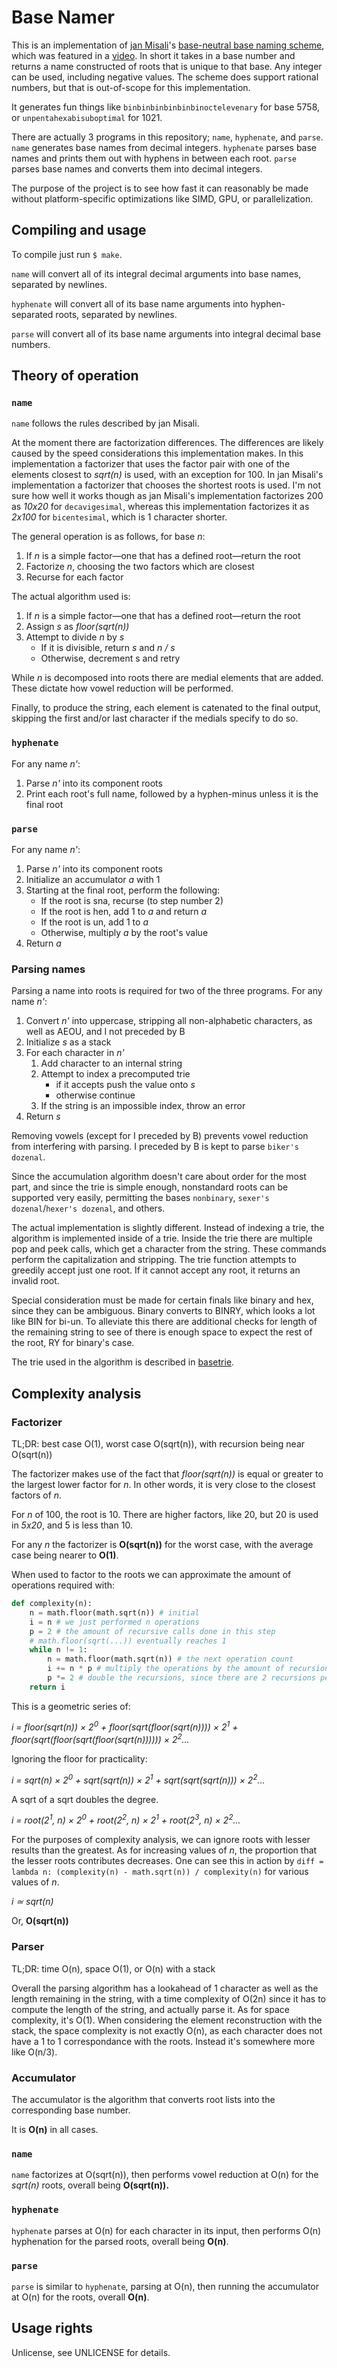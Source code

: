 # Base Namer

This is an implementation of [jan Misali](https://www.youtube.com/channel/UCJOh5FKisc0hUlEeWFBlD-w)'s [base-neutral base naming scheme](https://www.seximal.net/names-of-other-bases), which was featured in a [video](https://www.youtube.com/watch?v=7OEF3JD-jYo). In short it takes in a base number and returns a name constructed of roots that is unique to that base. Any integer can be used, including negative values. The scheme does support rational numbers, but that is out-of-scope for this implementation.

It generates fun things like `binbinbinbinbinbinoctelevenary` for base 5758, or `unpentahexabisuboptimal` for 1021.

There are actually 3 programs in this repository; `name`, `hyphenate`, and `parse`. `name` generates base names from decimal integers. `hyphenate` parses base names and prints them out with hyphens in between each root. `parse` parses base names and converts them into decimal integers.

The purpose of the project is to see how fast it can reasonably be made without platform-specific optimizations like SIMD, GPU, or parallelization.

## Compiling and usage

To compile just run `$ make`.

`name` will convert all of its integral decimal arguments into base names, separated by newlines.

`hyphenate` will convert all of its base name arguments into hyphen-separated roots, separated by newlines.

`parse` will convert all of its base name arguments into integral decimal base numbers.


## Theory of operation

### `name`

`name` follows the rules described by jan Misali.

At the moment there are factorization differences. The differences are likely caused by the speed considerations this implementation makes. In this implementation a factorizer that uses the factor pair with one of the elements closest to *sqrt(n)* is used, with an exception for 100. In jan Misali's implementation a factorizer that chooses the shortest roots is used. I'm not sure how well it works though as jan Misali's implementation factorizes 200 as *10x20* for `decavigesimal`, whereas this implementation factorizes it as *2x100* for `bicentesimal`, which is 1 character shorter.

The general operation is as follows, for base *n*:

1. If *n* is a simple factor—one that has a defined root—return the root
2. Factorize *n*, choosing the two factors which are closest
3. Recurse for each factor

The actual algorithm used is:

1. If *n* is a simple factor—one that has a defined root—return the root
2. Assign *s* as *floor(sqrt(n))*
3. Attempt to divide *n* by *s*
    - If it is divisible, return *s* and *n / s*
    - Otherwise, decrement s and retry

While *n* is decomposed into roots there are medial elements that are added.
These dictate how vowel reduction will be performed.

Finally, to produce the string, each element is catenated to the final output, skipping the first and/or last character if the medials specify to do so.

### `hyphenate`

For any name *n'*:

1. Parse *n'* into its component roots
2. Print each root's full name, followed by a hyphen-minus unless it is the final root

### `parse`

For any name *n'*:

1. Parse *n'* into its component roots
2. Initialize an accumulator *a* with 1
3. Starting at the final root, perform the following:
    - If the root is sna, recurse (to step number 2)
    - If the root is hen, add 1 to *a* and return *a*
    - If the root is un, add 1 to *a*
    - Otherwise, multiply *a* by the root's value
4. Return *a*

### Parsing names

Parsing a name into roots is required for two of the three programs. For any name *n'*:

1. Convert *n'* into uppercase, stripping all non-alphabetic characters, as well as AEOU, and I not preceded by B
2. Initialize *s* as a stack
2. For each character in *n'*
    1. Add character to an internal string
    2. Attempt to index a precomputed trie
        - if it accepts push the value onto *s*
        - otherwise continue
    3. If the string is an impossible index, throw an error
3. Return *s*

Removing vowels (except for I preceded by B) prevents vowel reduction from interfering with parsing. I preceded by B is kept to parse `biker's dozenal`.

Since the accumulation algorithm doesn't care about order for the most part, and since the trie is simple enough, nonstandard roots can be supported very easily, permitting the bases `nonbinary`, `sexer's dozenal`/`hexer's dozenal`, and others.

The actual implementation is slightly different. Instead of indexing a trie, the algorithm is implemented inside of a trie. Inside the trie there are multiple pop and peek calls, which get a character from the string. These commands perform the capitalization and stripping. The trie function attempts to greedily accept just one root. If it cannot accept any root, it returns an invalid root.

Special consideration must be made for certain finals like binary and hex, since they can be ambiguous. Binary converts to BINRY, which looks a lot like BIN for bi-un. To alleviate this there are additional checks for length of the remaining string to see of there is enough space to expect the rest of the root, RY for binary's case.

The trie used in the algorithm is described in [basetrie](basetrie).


## Complexity analysis

### Factorizer

TL;DR: best case O(1), worst case O(sqrt(n)), with recursion being near O(sqrt(n))

The factorizer makes use of the fact that *floor(sqrt(n))* is equal or greater to the largest lower factor for *n*. In other words, it is very close to the closest factors of *n*.

For *n* of 100, the root is 10. There are higher factors, like 20, but 20 is used in *5x20*, and 5 is less than 10.

For any *n* the factorizer is **O(sqrt(n))** for the worst case, with the average case being nearer to **O(1)**.

When used to factor to the roots we can approximate the amount of operations required with:

```python
def complexity(n):
    n = math.floor(math.sqrt(n)) # initial
    i = n # we just performed n operations
    p = 2 # the amount of recursive calls done in this step
    # math.floor(sqrt(...)) eventually reaches 1
    while n != 1:
        n = math.floor(math.sqrt(n)) # the next operation count
        i += n * p # multiply the operations by the amount of recursions
        p *= 2 # double the recursions, since there are 2 recursions per step
    return i
```

This is a geometric series of:

*i = floor(sqrt(n)) × 2<sup>0</sup> + floor(sqrt(floor(sqrt(n)))) × 2<sup>1</sup> + floor(sqrt(floor(sqrt(floor(sqrt(n)))))) × 2<sup>2</sup>...*

Ignoring the floor for practicality:

*i = sqrt(n) × 2<sup>0</sup> + sqrt(sqrt(n)) × 2<sup>1</sup> + sqrt(sqrt(sqrt(n))) × 2<sup>2</sup>...*

A sqrt of a sqrt doubles the degree.

*i = root(2<sup>1</sup>, n) × 2<sup>0</sup> + root(2<sup>2</sup>, n) × 2<sup>1</sup> + root(2<sup>3</sup>, n) × 2<sup>2</sup>...*

For the purposes of complexity analysis, we can ignore roots with lesser results than the greatest. As for increasing values of *n*, the proportion that the lesser roots contributes decreases. One can see this in action by `diff = lambda n: (complexity(n) - math.sqrt(n)) / complexity(n)` for various values of *n*.

*i ≃ sqrt(n)*

Or, **O(sqrt(n))**

### Parser

TL;DR: time O(n), space O(1), or O(n) with a stack

Overall the parsing algorithm has a lookahead of 1 character as well as the length remaining in the string, with a time complexity of O(2n) since it has to compute the length of the string, and actually parse it. As for space complexity, it's O(1). When considering the element reconstruction with the stack, the space complexity is not exactly O(n), as each character does not have a 1 to 1 correspondance with the roots. Instead it's somewhere more like O(n/3).

### Accumulator

The accumulator is the algorithm that converts root lists into the corresponding base number.

It is **O(n)** in all cases.

### `name`

`name` factorizes at O(sqrt(n)), then performs vowel reduction at O(n) for the *sqrt(n)* roots, overall being **O(sqrt(n)).**

### `hyphenate`

`hyphenate` parses at O(n) for each character in its input, then performs O(n) hyphenation for the parsed roots, overall being **O(n)**.

### `parse`

`parse` is similar to `hyphenate`, parsing at O(n), then running the accumulator at O(n) for the roots, overall **O(n)**.


## Usage rights

Unlicense, see UNLICENSE for details.
